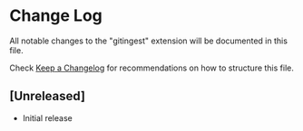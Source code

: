 # Change Log

All notable changes to the "gitingest" extension will be documented in this file.

Check [Keep a Changelog](http://keepachangelog.com/) for recommendations on how to structure this file.

## [Unreleased]

- Initial release